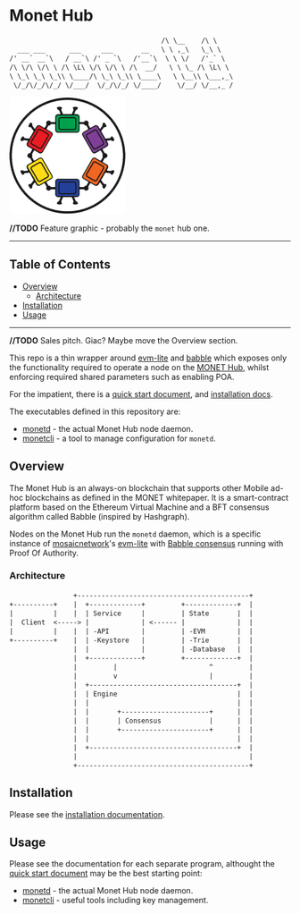 # Monet Hub

```
                                      /\ \__    /\ \    
  ___ ___      ___     ___       __   \ \ ,_\   \_\ \   
/' __` __`\   / __`\ /' _ `\   /'__`\  \ \ \/   /'_` \  
/\ \/\ \/\ \ /\ \L\ \/\ \/\ \ /\  __/   \ \ \_ /\ \L\ \ 
\ \_\ \_\ \_\\ \____/\ \_\ \_\\ \____\   \ \__\\ \___,_\
 \/_/\/_/\/_/ \/___/  \/_/\/_/ \/____/    \/__/ \/__,_ /
```

![Monet Logo](docs/assets/monet_logo.png)

**//TODO** Feature graphic - probably the `monet` hub one.

----

## Table of Contents

+ [Overview](#overview)
    + [Architecture](#architecture)
+ [Installation](#installation)
+ [Usage](#usage)

----

**//TODO** Sales pitch. Giac? Maybe move the Overview section. 

This repo is a thin wrapper around [evm-lite](https://github.com/mosaicnetworks/evm-lite) and [babble](https://github.com/mosaicnetworks/babble) which exposes only the functionality required to operate a node on the [MONET Hub](https://monet.network/about.html), whilst enforcing required shared parameters such as enabling POA. 

For the impatient, there is a [quick start document](docs/README.md), and [installation docs](docs/install.md).

The executables defined in this repository are: 

- [monetd](docs/monetd.md) - the actual Monet Hub node daemon.
- [monetcli](docs/monetcli.md) - a tool to manage configuration for `monetd`. 

## Overview

The Monet Hub is an always-on blockchain that supports other Mobile ad-hoc 
blockchains as defined in the MONET whitepaper. It is a smart-contract platform
based on the Ethereum Virtual Machine and a BFT consensus algorithm called
Babble (inspired by Hashgraph).

Nodes on the Monet Hub run the `monetd` daemon, which is a specific instance of 
[mosaicnetwork](https://mosaicnetworks.io)'s 
[evm-lite](https://github.com/mosaicnetworks/evm-lite)  with 
[Babble consensus](https://github.com/mosaicnetworks/babble) running with Proof Of Authority.

### Architecture

```
                +-------------------------------------------+
+----------+    |  +-------------+         +-------------+  |       
|          |    |  | Service     |         | State       |  |
|  Client  <-----> |             | <------ |             |  |
|          |    |  | -API        |         | -EVM        |  |
+----------+    |  | -Keystore   |         | -Trie       |  |
                |  |             |         | -Database   |  |
                |  +-------------+         +-------------+  |
                |         |                       ^         |     
                |         v                       |         |
                |  +-------------------------------------+  |
                |  | Engine                              |  |
                |  |                                     |  |
                |  |       +----------------------+      |  |
                |  |       | Consensus            |      |  |
                |  |       +----------------------+      |  |
                |  |                                     |  |
                |  +-------------------------------------+  |
                |                                           |
                +-------------------------------------------+

```




## Installation

Please see the [installation documentation](docs/install.md).

## Usage

Please see the documentation for each separate program, althought the [quick start document](docs/README.md) may be the best starting point:

- [monetd](docs/monetd.md) - the actual Monet Hub node daemon.
- [monetcli](docs/monetcli.md) - useful tools including key management. 
